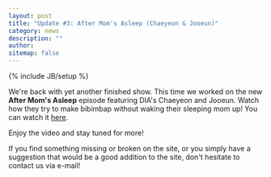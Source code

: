 ```yaml
---
layout: post
title: "Update #3: After Mom's Asleep (Chaeyeon & Jooeun)"
category: news
description: ""
author:
sitemap: false
---
```

{% include JB/setup %}

<p>We're back with yet another finished show. This time we worked on the new <strong>After Mom's Asleep</strong> episode featuring DIA's Chaeyeon and Jooeun. Watch how they try to make bibimbap without waking their sleeping mom up! You can watch it <a href="/ioi/aftermomsasleep6">here</a>.

<p>Enjoy the video and stay tuned for more!</p>
<p>If you find something missing or broken on the site, or you simply have a suggestion that would be a good addition to the site, don't hesitate to contact us via e-mail!</p>
